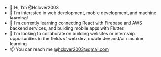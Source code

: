 - 👋 Hi, I’m @Hclover2003
- 👀 I’m interested in web development, mobile development, and machine learning!
- 🌱 I’m currently learning connecting React with Firebase and AWS backend services, and building mobile apps with Flutter.
- 💞️ I’m looking to collaborate on building websites or internship opportunities in the fields of web dev, mobile dev and/or machine learning
- 📫 You can reach me @hclover2003@gmail.com 
